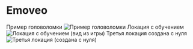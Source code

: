 # Emoveo
Пример головоломки
![Пример головоломки](https://github.com/DemianBob/Emoveo/assets/92908794/5e9a9493-e32f-4f5e-a544-6f9941e2fcf3)
Локация с обучением
![Локация с обучением (вид из игры)](https://github.com/DemianBob/Emoveo/assets/92908794/5e57c8ba-1c3b-444b-ba82-cf1fb1150c31)
Третья локация создана с нуля
![Третья локация (создана с нуля)](https://github.com/DemianBob/Emoveo/assets/92908794/2dcd810d-da79-4ece-8eff-24bf273386ad)
